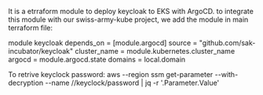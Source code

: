 It is a etrraform module to deploy keycloak to EKS with ArgoCD.
to integrate this module with our swiss-army-kube project, we add the module in main terraform file:


module keycloak
  depends_on   = [module.argocd]
  source       = "github.com/sak-incubator/keycloak"
  cluster_name = module.kubernetes.cluster_name
  argocd       = module.argocd.state
  domains      = local.domain
  
  
  
To retrive keyclock password:
aws --region <your-region> ssm get-parameter  --with-decryption --name /<your-cluster-name>/keyclock/password | jq -r '.Parameter.Value' 


